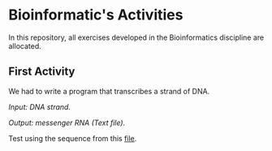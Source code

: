 # Bioinformatic's Activities
In this repository, all exercises developed in the Bioinformatics discipline are allocated.

## First Activity

We had to write a program that transcribes a strand of DNA.

*Input: DNA strand.*

*Output: messenger RNA (Text file).*

Test using the sequence from this [file]().

